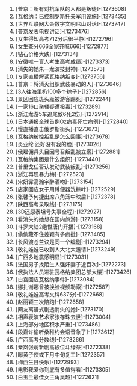 
1. [普京：所有对抗军队的人都是叛徒]-[1273608]
1. [瓦格纳：已控制罗斯托夫军用设施]-[1273435]
1. [世界互联网大会数字文明尼山对话]-[1273747]
1. [普京发表电视讲话]-[1273476]
1. [女生得知高考712分后很平静]-[1272796]
1. [女生查分666全家齐喊666]-[1272877]
1. [钻石价格大跌]-[1273134]
1. [安徽唯一盲人考生高考成绩]-[1273373]
1. [消失的她朱一龙演技封神]-[1273573]
1. [专家直播解读瓦格纳叛变]-[1273756]
1. [普京：将消灭组织武装暴动的人]-[1273646]
1. [3人往海里扔100多个粽子]-[1272856]
1. [景区回应斑头雁被游客踢死]-[1272244]
1. [一家16口聚餐疑遭投毒]-[1273289]
1. [浙江龙游5车追尾致6死2伤]-[1272914]
1. [日本通报全球首例Oz病毒死亡病例]-[1272840]
1. [慢直播直击俄罗斯街头]-[1273673]
1. [瓦格纳被控叛乱是怎么回事]-[1273678]
1. [炎亚纶 还好没有我的脸]-[1273026]
1. [俄雇佣兵头目因号召叛乱被立案]-[1272881]
1. [瓦格纳集团是什么组织]-[1273440]
1. [普里戈任否认发动武装叛乱]-[1273256]
1. [浙江再现暴力梅]-[1272523]
1. [宋妍霏高瀚宇醉酒吻]-[1273154]
1. [店家回应女子用蹲便器洗粽叶]-[1272529]
1. [张馨予何捷出席八角笼中映后]-[1272378]
1. [陕西高考录取线]-[1273175]
1. [3D还原泰坦号失事全程]-[1272927]
1. [看消失的她想在国内旅游]-[1273158]
1. [斗罗大陆2绝世唐门开播]-[1273168]
1. [偷偷藏不住姜颖有多疯批]-[1273485]
1. [长风渡苍兰诀是同一个编剧]-[1273294]
1. [敬礼娃娃已收到人大北大邀请]-[1273249]
1. [广西多地震感明显]-[1273031]
1. [法国男子找陌生人强奸妻子近百次]-[1272273]
1. [俄执法人员进驻瓦格纳集团总部大楼]-[1273426]
1. [白宫回应瓦格纳事件]-[1273084]
1. [娜扎谢娜曾被换脸视频勒索]-[1272587]
1. [敬礼娃娃高考文科637分]-[1272668]
1. [赵丽颖三次陪跑]-[1272658]
1. [网友离谱式剧透消失的她]-[1273170]
1. [相声表演艺术家张存珠去世]-[1273004]
1. [上海部分地区积水严重]-[1273486]
1. [段嘉许偷听桑稚约会语音急了]-[1273612]
1. [广西高考分数线]-[1273266]
1. [秦岚张萌新剧高段位斗绿茶]-[1272338]
1. [曝黄子佼或下月中旬复工]-[1272357]
1. [梅西生日快乐]-[1272993]
1. [电影我爱你到底有多值得看]-[1273305]
1. [白玉兰最佳女主角吴越]-[1272621]